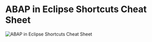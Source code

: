 # ABAP in Eclipse Shortcuts Cheat Sheet

![ABAP in Eclipse Shortcuts Cheat Sheet](https://github.com/michal-majer/abap-in-eclipse-shortcuts-cheat-sheet/blob/master/ABAPinEclipse%20Shortcuts%20Cheat%20Sheet.png "ABAP in Eclipse Shortcuts Cheat Sheet")

